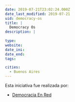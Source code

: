 ```yaml
---
date: 2019-07-21T23:02:24.000Z
date_last_modified: 2019-07-21
uid: democracy-os
title: |
  Democracy Os
description: |
  
type: 
website: 
date_ini: 
date_end: 
tags:

cities: 
  - Buenos Aires
---
```


Esta iniciativa fue realizada por:

- [Democracia En Red](/organizaciones/democracia-en-red)
